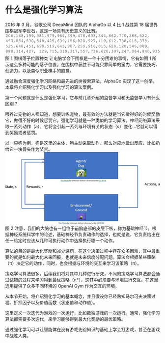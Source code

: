 # 什么是强化学习算法

2016 年 3 月，谷歌公司 DeepMind 团队的 AlphaGo 以 4 比 1 战胜第 18 届世界围棋冠军李世石，这是一场具有历史意义的比赛。
![](img/cc77ede3ffddcfe715a693a8fcfb898f.jpg)
图 1 围棋落子位置种类
让电脑学会下围棋是一件十分困难的事情，它有如图 1 所示这么多种可能的落子位置。在围棋中获胜不可能只靠简单的蛮力，它需要技巧、创造力，以及类似职业棋手的直觉。

通过融合深度强化学习网络和最先进的树搜索算法，AlphaGo 实现了这一创举。本章将介绍强化学习以及强化学习的算法案例。

第一个问题就是什么是强化学习，它与前几章介绍的监督学习和无监督学习有什么区别？

喂养过宠物的人都知道，想要训练宠物，最有效的方法就是当它做得好的时候奖励它，做得不好的时候惩罚它。强化学习就是一种类似的学习算法。神经网络算法采取一系列动作（a），它将会引起一系列与环境有关的状态（s）变化...它就可以得到奖励或者惩罚。

以一只狗为例，狗是这里的主体，狗主动采取动作，那么对应地做出反应，比如扔给它一块骨头作为奖赏。
![](img/ba956c315479fb6277debcd152ad951d.jpg)
图 2
注意，我们的大脑也有一组位于前脑底部的皮层下核，称为基础神经节。根据神经系统科学中的论述，基础神经节负责动作的选择，也就是说，它负责给出在任一给定时应该从几种可执行动作中选择执行哪一个动作。

算法的目的是最大化奖励和减少惩罚，在这个决策过程中存在众多困难，其中最重要的就是如何最大化未来回报，也就是未来信度分配问题。算法会根据某些策略（π）决定它的动作，同时，也会根据与环境的交互来学习该策略（π）。

策略学习算法很多，后续我们将对其中几种进行研究，不同的策略学习算法都会通过试错的过程来学习得到最优策略（π*），这其中必须要与环境进行交互。在这里选用提供了众多不同环境的 OpenAI Gym 作为交互的环境。

从本节开始，将介绍强化学习的基本概念，并且假设你已经熟知马尔可夫决策过程、折扣因子以及价值函数（状态值和动作值）。

这里定义一次迭代为游戏的一次运行，比如数独游戏的一次运行。通常，强化学习算法都需要多次迭代，来学习能够得到最大化奖励的最优策略。

通过强化学习可以让智能体在没有游戏先验知识的基础上学会打游戏，甚至在游戏中战胜人类。